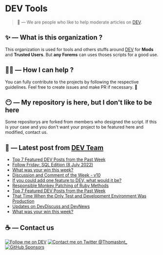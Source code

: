 # DEV Tools

> 🔧 — We are people who like to help moderate articles on [DEV](https://dev.to).

## ✨ — What is this organization ?

This organization is used for tools and others stuffs around [DEV](https://dev.to) for **Mods** and **Trusted Users**. But __any Forems__ can uses thoses scripts for a good use.


## 💪🏼 — How I can help ?

You can fully contribute to the projects by following the respective guidelines. Feel free to create issues and make PR if necessary. 🎉

## 😶 — My repository is here, but I don't like to be here

Some repositorys are forked from members who designed the script. If this is your case and you don't want your project to be featured here and modified, contact us.

## 📝 — Latest post from [DEV Team](https://dev.to/devteam)

<!-- BLOG-POST-LIST:START -->
- [Top 7 Featured DEV Posts from the Past Week](https://dev.to/devteam/top-7-featured-dev-posts-from-the-past-week-2nn2)
- [Follow Friday: SQL Edition &lpar;8 July 2022&rpar;](https://dev.to/devteam/follow-friday-sql-edition-8-july-2022-4k2l)
- [What was your win this week?](https://dev.to/devteam/what-was-your-win-this-week-1h13)
- [Discussion and Comment of the Week - v10](https://dev.to/devteam/discussion-and-comment-of-the-week-v10-4n3d)
- [If you could add one feature to DEV, what would it be?](https://dev.to/devteam/if-you-could-add-one-feature-to-dev-what-would-it-be-i98)
- [Responsible Monkey Patching of Ruby Methods](https://dev.to/devteam/responsible-monkey-patching-of-ruby-methods-4590)
- [Top 7 Featured DEV Posts from the Past Week](https://dev.to/devteam/top-7-featured-dev-posts-from-the-past-week-3o6b)
- [That Time When the Only Test and Development Environment Was Production](https://dev.to/devteam/that-time-when-the-only-test-and-development-environment-was-production-1gnn)
- [Updates on DevDiscuss and DevNews](https://dev.to/devteam/updates-on-devdiscuss-and-devnews-39e4)
- [What was your win this week?](https://dev.to/devteam/what-was-your-win-this-week-1m8a)
<!-- BLOG-POST-LIST:END -->


## ☕ — Contact us

[![Follow me on DEV](https://img.shields.io/badge/dev.to-%2308090A.svg?&style=for-the-badge&logo=dev.to&logoColor=white&alt=devto)](https://dev.to/thomasbnt)
[![Contact me on Twitter @Thomasbnt_](https://img.shields.io/badge/Contact%20me%20on%20Twitter-%231DA1F2.svg?&style=for-the-badge&logo=twitter&logoColor=white&alt=twitter)](https://twitter.com/messages/1142357270-1142357270?text=Hello,%20I%20contact%20you%20from%20devtotools%20&recipient_id=1142357270) [![GitHub Sponsors](https://img.shields.io/badge/Sponsor%20me-%23EA54AE.svg?&style=for-the-badge&logo=github-sponsors&logoColor=white)](https://github.com/sponsors/thomasbnt)


